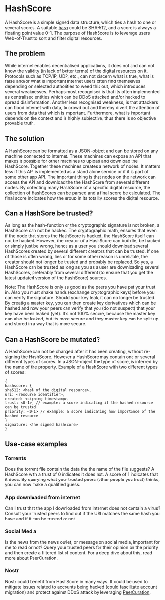 # HashScore

A HashScore is a simple signed data structure, which ties a hash to one or several scores. A suitable [hash](https://en.wikipedia.org/wiki/Cryptographic_hash_function) could be SHA-512, and a score is always a floating point value 0-1. The purpose of HashScore is to leverage users [Web-of-Trust](https://en.wikipedia.org/wiki/Web_of_trust) to sort and filter digital resources.

## The problem
While internet enables decentralised applications, it does not and can not know the validity (in lack of better terms) of the digital resources on it. Protocols such as TCP/IP, UDP, etc., can not discern what is true, what is false and/or what is important Internet users often find themselves depending on selected authorities to weed this out, which introduces several weaknesses. Perhaps most recognised is that its often implemented as centralised entities which can be DDoS attacked and/or hacked to spread disinformation. Another less recognised weakness, is that attackers can flood internet with data, to crowd out and thereby divert the attention of users from data that which is important. Furthermore, what is important depends on the context and is highly subjective, thus there is no objective provable truth.

## The solution
A HashScore can be formatted as a JSON-object and can be stored on any machine connected to internet. These machines can expose an API that makes it possible for other machines to upload and download the HashScore. Together these machines creates a network of nodes. It matters less if this API is implemented as a stand alone service or if it is part of some other app API. The important thing is that nodes on the network can access the API and download the the HashScore from several different nodes. By collecting many HashScore of a specific digital resource, the collection of HashScores can be parsed and a final score be calculated. The final score indicates how the group in its totality scores the digital resource.

## Can a HashSore be trusted?
As long as the hash-function or the cryptographic signature is not broken, a HashScore can not be hacked. The cryptographic math, ensures that even if the node that stores the HashScore is hacked, the HashScore itself can not be hacked. However, the creator of a HashScore can both lie, be hacked or simply just be wrong, hence as a user you should download several HashScores created by several different creators that can be trusted. If one of those is often wrong, lies or for some other reason is unreliable, the creator should not longer be trusted and probably be replaced. So yes, a HashScore can be trusted as long as you as a user are downloading several HashScores, preferably from several different (to ensure that you get the latest updated version of the HashScore) sources.

Note: The HashScore is only as good as the peers you have put your trust in. Also you must shake hands (exchange cryptographic keys) before you can verify the signature. Should your key leak, it can no longer be trusted. By creatig a master key, you can then create key derivatives which can be hashed and now your peers can verify that you (do not suspect) that your key have been leaked (yet). It's not 100% secure, because the master key can also be leaked, but its more secure and they master key can be split up and stored in a way that is more secure.  

## Can a HashScore be mutated?
A HashScore can not be changed after it has been creating, without re-signing the HashScore. However a HashScore may contain one or several different types of scores. In a JSON-object the type of score, is inferred by the name of the property. Example of a HashScore with two different types of scores:
```
{
hashscore: {
sha512: <hash of the digital resource>,
uri: <resource identifier>,
created: <signing timestamp>,
trust: <0-1>, // example: a score indicating if the hashed resource can be trusted
priority: <0-1> // example: a score indicating how importance of the hashed resource
}
signature: <the signed hashscore>
}
```

## Use-case examples

### Torrents
Does the torrent file contain the data the the name of the file suggests? A HashScore with a trust of 0 indicates it does not. A score of 1 indicates that it does. By querying what your trusted peers (other people you trust) thinks, you can now make a qualified guess.

### App downloaded from internet
Can I trust that the app I downloaded from internet does not contain a virus? Consult your trusted peers to find out if the URI matches the same hash you have and if it can be trusted or not.

### Social Media
Is the news from the news outlet, or message on social media, important for me to read or not? Query your trusted peers for their opinion on the priority and then create a filtered list of content. For a deep dive about this, read more about [PeerCuration](https://github.com/baumbit/peercuration).

### Nostr
Nostr could benefit from HashScore in many ways. It could be used to mitigate issues related to accounts being hacked (could fascilitate account migration) and protect against DDoS attack by leveraging [PeerCuration](https://github.com/baumbit/peercuration).
